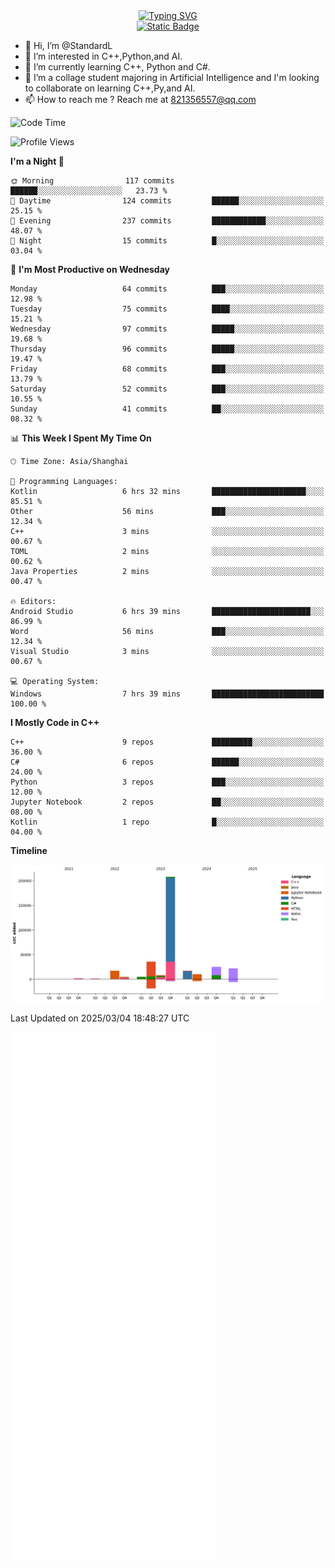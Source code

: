<!-- Dynamic typing 动态打字 -->
<div align="center">
  <div align="center">
  <a href="https://git.io/typing-svg"><img src="https://readme-typing-svg.demolab.com?font=Tilt+Neon&size=32&pause=1000&center=true&vCenter=true&random=false&width=435&lines=Hello+World!;%E4%BD%A0%E5%A5%BD%EF%BC%8C%E4%B8%96%E7%95%8C%EF%BC%81;%E3%83%8F%E3%83%AD%E3%83%BC%E3%80%81%E3%83%AF%E3%83%BC%E3%83%AB%E3%83%89!" alt="Typing SVG" /></a>
  </div>
</div>

<!-- Profile logo 徽标 -->
<div align="center">
  <a href="https://standardl.github.io">
    <img alt="Static Badge" src="https://img.shields.io/badge/Github.io-Blog-brightgreen?style=for-the-badge&logo=github&link=https%3A%2F%2Fstandardl.github.io">
  </a>
</div>

- 👋 Hi, I’m @StandardL
- 👀 I’m interested in C++,Python,and AI.
- 🌱 I’m currently learning C++, Python and C#.
- 💞️ I’m a collage student majoring in Artificial Intelligence and I'm looking to collaborate on learning C++,Py,and AI.
- 📫 How to reach me ? Reach me at 821356557@qq.com

<!-- Wakatime 数据统计 -->
<!--START_SECTION:waka-->
![Code Time](http://img.shields.io/badge/Code%20Time-138%20hrs%2033%20mins-blue)

![Profile Views](http://img.shields.io/badge/Profile%20Views-1-blue)

**I'm a Night 🦉** 

```text
🌞 Morning                117 commits         ██████░░░░░░░░░░░░░░░░░░░   23.73 % 
🌆 Daytime                124 commits         ██████░░░░░░░░░░░░░░░░░░░   25.15 % 
🌃 Evening                237 commits         ████████████░░░░░░░░░░░░░   48.07 % 
🌙 Night                  15 commits          █░░░░░░░░░░░░░░░░░░░░░░░░   03.04 % 
```
📅 **I'm Most Productive on Wednesday** 

```text
Monday                   64 commits          ███░░░░░░░░░░░░░░░░░░░░░░   12.98 % 
Tuesday                  75 commits          ████░░░░░░░░░░░░░░░░░░░░░   15.21 % 
Wednesday                97 commits          █████░░░░░░░░░░░░░░░░░░░░   19.68 % 
Thursday                 96 commits          █████░░░░░░░░░░░░░░░░░░░░   19.47 % 
Friday                   68 commits          ███░░░░░░░░░░░░░░░░░░░░░░   13.79 % 
Saturday                 52 commits          ███░░░░░░░░░░░░░░░░░░░░░░   10.55 % 
Sunday                   41 commits          ██░░░░░░░░░░░░░░░░░░░░░░░   08.32 % 
```


📊 **This Week I Spent My Time On** 

```text
🕑︎ Time Zone: Asia/Shanghai

💬 Programming Languages: 
Kotlin                   6 hrs 32 mins       █████████████████████░░░░   85.51 % 
Other                    56 mins             ███░░░░░░░░░░░░░░░░░░░░░░   12.34 % 
C++                      3 mins              ░░░░░░░░░░░░░░░░░░░░░░░░░   00.67 % 
TOML                     2 mins              ░░░░░░░░░░░░░░░░░░░░░░░░░   00.62 % 
Java Properties          2 mins              ░░░░░░░░░░░░░░░░░░░░░░░░░   00.47 % 

🔥 Editors: 
Android Studio           6 hrs 39 mins       ██████████████████████░░░   86.99 % 
Word                     56 mins             ███░░░░░░░░░░░░░░░░░░░░░░   12.34 % 
Visual Studio            3 mins              ░░░░░░░░░░░░░░░░░░░░░░░░░   00.67 % 

💻 Operating System: 
Windows                  7 hrs 39 mins       █████████████████████████   100.00 % 
```

**I Mostly Code in C++** 

```text
C++                      9 repos             █████████░░░░░░░░░░░░░░░░   36.00 % 
C#                       6 repos             ██████░░░░░░░░░░░░░░░░░░░   24.00 % 
Python                   3 repos             ███░░░░░░░░░░░░░░░░░░░░░░   12.00 % 
Jupyter Notebook         2 repos             ██░░░░░░░░░░░░░░░░░░░░░░░   08.00 % 
Kotlin                   1 repo              █░░░░░░░░░░░░░░░░░░░░░░░░   04.00 % 
```



**Timeline**

![Lines of Code chart](https://raw.githubusercontent.com/StandardL/StandardL/main/assets/bar_graph.png)


 Last Updated on 2025/03/04 18:48:27 UTC
<!--END_SECTION:waka-->

<img align="center" src="/github-metrics.svg" alt="Metrics" width="65%" />

<!---
StandardL/StandardL is a ✨ special ✨ repository because its `README.md` (this file) appears on your GitHub profile.
You can click the Preview link to take a look at your changes.
--->
